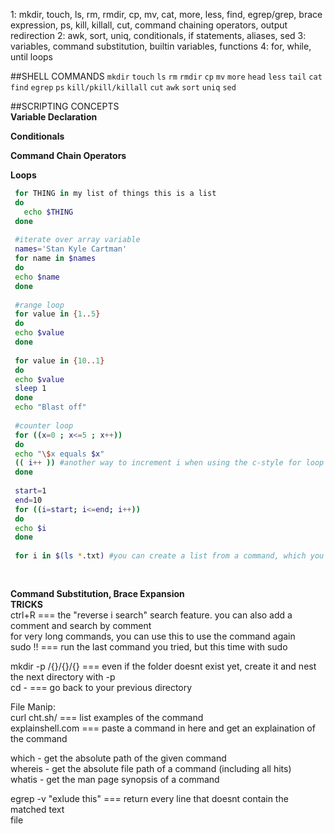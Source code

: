 
1: mkdir, touch, ls, rm, rmdir, cp, mv, cat, more, less, find, egrep/grep, brace expression, ps, kill, killall, cut, command chaining operators, output redirection
2: awk, sort, uniq, conditionals, if statements, aliases, sed 
3: variables, command substitution, builtin variables, functions 
4: for, while, until loops


##SHELL COMMANDS
```mkdir```
```touch```
```ls```
```rm```
```rmdir```
```cp```
```mv```
```more``` ```head``` ```less``` ```tail``` ```cat```
```find```
```egrep```
```ps```
```kill/pkill/killall```
```cut```
```awk```
```sort```
```uniq```
```sed```

##SCRIPTING CONCEPTS  
__Variable Declaration__  

__Conditionals__  

__Command Chain Operators__  

__Loops__  
 ```bash
  for THING in my list of things this is a list
  do
    echo $THING
  done
  
  #iterate over array variable
  names='Stan Kyle Cartman'
  for name in $names
  do
  echo $name
  done
  
  #range loop
  for value in {1..5}
  do
  echo $value
  done
  
  for value in {10..1}
  do
  echo $value
  sleep 1
  done
  echo "Blast off"
  
  #counter loop
  for ((x=0 ; x<=5 ; x++))
  do
  echo "\$x equals $x"
  (( i++ )) #another way to increment i when using the c-style for loop
  done
  
  start=1
  end=10
  for ((i=start; i<=end; i++))
  do
  echo $i
  done
  
  for i in $(ls *.txt) #you can create a list from a command, which you can iterate through
  
  
  ```  
__Command Substitution, Brace Expansion__  
__TRICKS__  
ctrl+R === the "reverse i search" search feature. you can also add a comment and search by comment  
for very long commands, you can use this to use the command again  
sudo !! === run the last command you tried, but this time with sudo  

mkdir -p /{}/{}/{} === even if the folder doesnt exist yet, create it and nest the next directory with -p  
cd - === go back to your previous directory  

File Manip:  
curl cht.sh/<command> === list examples of the command <command>  
explainshell.com === paste a command in here and get an explaination of the command  

which - get the absolute path of the given command  
whereis - get the absolute file path of a command (including all hits)  
whatis - get the man page synopsis of a command  

egrep -v "exlude this" === return every line that doesnt contain the matched text  
file 

